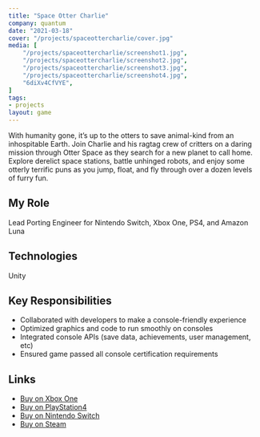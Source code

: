 ```yaml
---
title: "Space Otter Charlie"
company: quantum
date: "2021-03-18"
cover: "/projects/spaceottercharlie/cover.jpg"
media: [
    "/projects/spaceottercharlie/screenshot1.jpg",
    "/projects/spaceottercharlie/screenshot2.jpg",
    "/projects/spaceottercharlie/screenshot3.jpg",
    "/projects/spaceottercharlie/screenshot4.jpg",
    "6diXv4CfVYE",
]
tags:
- projects
layout: game
---
```


With humanity gone, it’s up to the otters to save animal-kind from an inhospitable Earth. Join Charlie and his ragtag crew of critters on a daring mission through Otter Space as they search for a new planet to call home. Explore derelict space stations, battle unhinged robots, and enjoy some otterly terrific puns as you jump, float, and fly through over a dozen levels of furry fun.

## My Role
Lead Porting Engineer for Nintendo Switch, Xbox One, PS4, and Amazon Luna

## Technologies
Unity

## Key Responsibilities
* Collaborated with developers to make a console-friendly experience
* Optimized graphics and code to run smoothly on consoles
* Integrated console APIs (save data, achievements, user management, etc)
* Ensured game passed all console certification requirements 

## Links
* [Buy on Xbox One](https://www.microsoft.com/en-us/p/space-otter-charlie/9nzbzx17xg08)
* [Buy on PlayStation4](https://store.playstation.com/en-us/product/UP2199-CUSA25396_00-SPACEOTTERNA0000)
* [Buy on Nintendo Switch](https://www.nintendo.com/games/detail/space-otter-charlie-switch/)
* [Buy on Steam](https://store.steampowered.com/app/1275790/Space_Otter_Charlie/)
